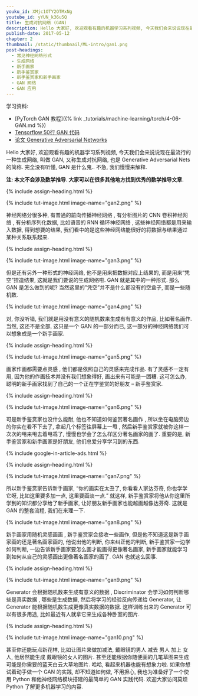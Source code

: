 ```yaml
---
youku_id: XMjc1OTY2OTMxNg
youtube_id: yYUN_k36u5Q
title: 生成对抗网络 (GAN)
description: Hello 大家好, 欢迎观看有趣的机器学习系列视频, 今天我们会来说说现在最流行的一种生成网络, 叫做 GAN, 又称生成对抗网络, 也是 Generative Adversarial Nets 的简称. 完全没有听懂, GAN 是什么鬼.. 不急, 我们慢慢来解释.
publish-date: 2017-05-12
chapter: 2
thumbnail: /static/thumbnail/ML-intro/gan1.png
post-headings:
  - 常见神经网络形式
  - 生成网络
  - 新手画家
  - 新手鉴赏家
  - 新手鉴赏家和新手画家
  - GAN 网络
  - GAN 应用
---
```


学习资料:
  * [PyTorch GAN 教程]({% link _tutorials/machine-learning/torch/4-06-GAN.md %})
  * [Tensorflow 50行 GAN 代码](https://github.com/MorvanZhou/Tensorflow-Tutorial/blob/master/tutorial-contents/406_GAN.py)
  * [论文 Generative Adversarial Networks](https://arxiv.org/abs/1406.2661)


Hello 大家好, 欢迎观看有趣的机器学习系列视频, 今天我们会来说说现在最流行的一种生成网络, 叫做 GAN, 又称生成对抗网络, 也是 Generative Adversarial Nets 的简称. 完全没有听懂, GAN 是什么鬼.. 不急, 我们慢慢来解释.

**注: 本文不会涉及数学推导. 大家可以在很多其他地方找到优秀的数学推导文章.**


 {% include assign-heading.html %}


{% include tut-image.html image-name="gan2.png" %}

神经网络分很多种, 有普通的前向传播神经网络 , 有分析图片的 CNN 卷积神经网络 , 有分析序列化数据, 比如语音的 RNN 循环神经网络 , 这些神经网络都是用来输入数据, 得到想要的结果, 我们看中的是这些神经网络能很好的将数据与结果通过某种关系联系起来.

 {% include assign-heading.html %}


{% include tut-image.html image-name="gan3.png" %}

但是还有另外一种形式的神经网络, 他不是用来把数据对应上结果的,  而是用来”凭空”捏造结果, 这就是我们要说的生成网络啦. GAN 就是其中的一种形式. 那么 GAN 是怎么做到的呢? 当然这里的”凭空”并不是什么都没有的空盒子, 而是一些随机数.

{% include tut-image.html image-name="gan4.png" %}

对, 你没听错, 我们就是用没有意义的随机数来生成有有意义的作品, 比如著名画作. 当然, 这还不是全部, 这只是一个 GAN 的一部分而已, 这一部分的神经网络我们可以想象成是一个新手画家.

 {% include assign-heading.html %}


{% include tut-image.html image-name="gan5.png" %}

画家作画都需要点灵感 , 他们都是依照自己的灵感来完成作品. 有了灵感不一定有用, 因为他的作画技术并没有我们想象得好,  画出来有可能是一团糟. 这可怎么办, 聪明的新手画家找到了自己的一个正在学鉴赏的好朋友 – 新手鉴赏家.

 {% include assign-heading.html %}


{% include tut-image.html image-name="gan6.png" %}

可是新手鉴赏家也没什么能耐, 他也不知道如何鉴赏著名画作 , 所以坐在电脑旁边的你实在看不下去了, 拿起几个标签往屏幕上一甩 ,  然后新手鉴赏家就被你这样一次次的甩来甩去着甩乖了,  慢慢也学会了怎么样区分著名画家的画了. 重要的是, 新手鉴赏家和新手画家是好朋友, 他们总爱分享学习到的东西.

{% include google-in-article-ads.html %}

 {% include assign-heading.html %}


{% include tut-image.html image-name="gan7.png" %}

所以新手鉴赏家告诉新手画家,  “你的画实在太丑了, 你看看人家达芬奇, 你也学学它呀, 比如这里要多加一点, 这里要画淡一点.” 就这样, 新手鉴赏家将他从你这里所学到的知识都分享给了新手画家, 让好朋友新手画家也能越画越像达芬奇. 这就是 GAN 的整套流程, 我们在来理一下.

{% include tut-image.html image-name="gan8.png" %}

新手画家用随机灵感画画 , 新手鉴赏家会接收一些画作,  但是他不知道这是新手画家画的还是著名画家画的, 他说出他的判断,  你来纠正他的判断, 新手鉴赏家一边学如何判断,  一边告诉新手画家要怎么画才能画得更像著名画家, 新手画家就能学习到如何从自己的灵感画出更像著名画家的画了. GAN 也就这么回事.

 {% include assign-heading.html %}


{% include tut-image.html image-name="gan9.png" %}

Generator 会根据随机数来生成有意义的数据 , Discriminator 会学习如何判断哪些是真实数据 , 哪些是生成数据, 然后将学习的经验反向传递给 Generator, 让 Generator 能根据随机数生成更像真实数据的数据. 这样训练出来的 Generator 可以有很多用途, 比如最近有人就拿它来生成各种卧室的图片.

 {% include assign-heading.html %}


{% include tut-image.html image-name="gan10.png" %}

甚至你还能玩点新花样,  比如让图片来做加减法, 戴眼镜的男人 减去 男人 加上 女人, 他居然能生成 戴眼镜的女人的图片.  甚至还能根据你随便画的几笔草图来生成可能是你需要的蓝天白云大草地图片. 哈哈, 看起来机器也能有想象力啦. 如果你想试着动手做一个 GAN 的实践, 却不知道如何做, 不用担心, 我也为准备好了一个使用 Python 和他神经网络模块搭建的最简单的 GAN 实践代码. 欢迎大家访问莫烦 Python 了解更多机器学习的内容.

